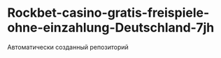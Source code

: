 # Rockbet-casino-gratis-freispiele-ohne-einzahlung-Deutschland-7jh
Автоматически созданный репозиторий
